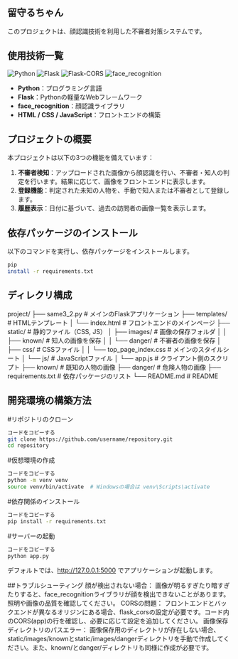 ## 留守るちゃん
このプロジェクトは、顔認識技術を利用した不審者対策システムです。

## 使用技術一覧

![Python](https://img.shields.io/badge/Python-v3.8.0-blue?style=for-the-badge)
![Flask](https://img.shields.io/badge/Flask-v3.0.3-lightgrey?style=for-the-badge)
![Flask-CORS](https://img.shields.io/badge/Flask-CORS-v5.0.0-lightgrey?style=for-the-badge)
![face_recognition](https://img.shields.io/badge/face__recognition-v1.3.0-blue?style=for-the-badge)

- **Python**：プログラミング言語
- **Flask**：Pythonの軽量なWebフレームワーク
- **face_recognition**：顔認識ライブラリ
- **HTML / CSS / JavaScript**：フロントエンドの構築

## プロジェクトの概要

本プロジェクトは以下の3つの機能を備えています：

1. **不審者検知**：アップロードされた画像から顔認識を行い、不審者・知人の判定を行います。結果に応じて、画像をフロントエンドに表示します。
2. **登録機能**：判定された未知の人物を、手動で知人または不審者として登録します。
3. **履歴表示**：日付に基づいて、過去の訪問者の画像一覧を表示します。

## 依存パッケージのインストール

以下のコマンドを実行し、依存パッケージをインストールします。

```bash
pip
install -r requirements.txt

```

## ディレクリ構成
project/
├── same3_2.py                      # メインのFlaskアプリケーション
├── templates/                  # HTMLテンプレート
│   └── index.html              # フロントエンドのメインページ
├── static/                     # 静的ファイル（CSS, JS）
│   ├── images/                 # 画像の保存フォルダ
│   │   ├── known/              # 知人の画像を保存
│   │   └── danger/             # 不審者の画像を保存
│   ├── css/                    # CSSファイル
│   │   └── top_page_index.css  # メインのスタイルシート
│   └── js/                     # JavaScriptファイル
│       └── app.js              # クライアント側のスクリプト
├── known/                      # 既知の人物の画像
├── danger/                     # 危険人物の画像
├── requirements.txt            # 依存パッケージのリスト
└── README.md                   # README

## 開発環境の構築方法
#リポジトリのクローン
```bash
コードをコピーする
git clone https://github.com/username/repository.git
cd repository
```

#仮想環境の作成
```bash
コードをコピーする
python -m venv venv
source venv/bin/activate  # Windowsの場合は venv\Scripts\activate
```

#依存関係のインストール
```bash
コードをコピーする
pip install -r requirements.txt
```

#サーバーの起動
```bash
コードをコピーする
python app.py
```

デフォルトでは、http://127.0.0.1:5000 でアプリケーションが起動します。

##トラブルシューティング
顔が検出されない場合：
画像が明るすぎたり暗すぎたりすると、face_recognitionライブラリが顔を検出できないことがあります。照明や画像の品質を確認してください。
CORSの問題：
フロントエンドとバックエンドが異なるオリジンにある場合、flask_corsの設定が必要です。コード内のCORS(app)の行を確認し、必要に応じて設定を追加してください。
画像保存ディレクトリのパスエラー：
画像保存用のディレクトリが存在しない場合、static/images/knownとstatic/images/dangerディレクトリを手動で作成してください。また、known/とdanger/ディレクトリも同様に作成が必要です。